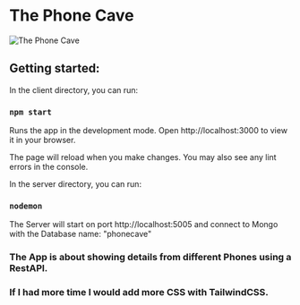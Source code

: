 # The Phone Cave

![The Phone Cave](https://i.ibb.co/NW7KzD6/Bild-2022-09-29-183857845.png)

## Getting started:
In the client directory, you can run:

### `npm start`
Runs the app in the development mode.
Open http://localhost:3000 to view it in your browser.

The page will reload when you make changes.
You may also see any lint errors in the console.

In the server directory, you can run:

### `nodemon`
The Server will start on port http://localhost:5005 and connect to Mongo with the Database name: "phonecave"

### The App is about showing details from different Phones using a RestAPI.

### If I had more time I would add more CSS with TailwindCSS.
